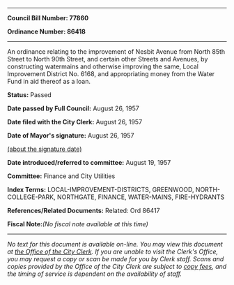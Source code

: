 

********

**Council Bill Number: 77860**
   
**Ordinance Number: 86418**
********

 An ordinance relating to the improvement of Nesbit Avenue from North 85th Street to North 90th Street, and certain other Streets and Avenues, by constructing watermains and otherwise improving the same, Local Improvement District No. 6168, and appropriating money from the Water Fund in aid thereof as a loan.

**Status:** Passed
   
**Date passed by Full Council:** August 26, 1957
   
**Date filed with the City Clerk:** August 26, 1957
   
**Date of Mayor's signature:** August 26, 1957
   
[(about the signature date)](/~public/approvaldate.htm)
   
   
   
**Date introduced/referred to committee:** August 19, 1957
   
**Committee:** Finance and City Utilities
   
   
**Index Terms:** LOCAL-IMPROVEMENT-DISTRICTS, GREENWOOD, NORTH-COLLEGE-PARK, NORTHGATE, FINANCE, WATER-MAINS, FIRE-HYDRANTS

**References/Related Documents:** Related: Ord 86417

**Fiscal Note:**_(No fiscal note available at this time)_
********

_No text for this document is available on-line. You may view this document at [the Office of the City Clerk](http://www.seattle.gov/leg/clerk/contactUs.htm). If you are unable to visit the Clerk's Office, you may request a copy or scan be made for you by Clerk staff. Scans and copies provided by the Office of the City Clerk are subject to [copy fees](http://clerk.seattle.gov/~public/clerkfees.htm), and the timing of service is dependent on the availability of staff._


